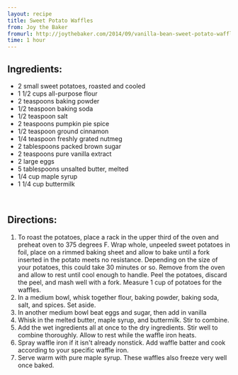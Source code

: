 ```yaml
---
layout: recipe
title: Sweet Potato Waffles
from: Joy the Baker
fromurl: http://joythebaker.com/2014/09/vanilla-bean-sweet-potato-waffles/
time: 1 hour
---
```


Ingredients:
------------

* 2 small sweet potatoes, roasted and cooled
* 1 1/2 cups all-purpose flour
* 2 teaspoons baking powder
* 1/2 teaspoon baking soda
* 1/2 teaspoon salt
* 2 teaspoons pumpkin pie spice
* 1/2 teaspoon ground cinnamon
* 1/4 teaspoon freshly grated nutmeg
* 2 tablespoons packed brown sugar
* 2 teaspoons pure vanilla extract
* 2 large eggs
* 5 tablespoons unsalted butter, melted
* 1/4 cup maple syrup
* 1 1/4 cup buttermilk 

<br>

Directions:
-----------

1. To roast the potatoes, place a rack in the upper third of the oven and preheat oven to 375 degrees F. Wrap whole, unpeeled sweet potatoes in foil, place on a rimmed baking sheet and allow to bake until a fork inserted in the potato meets no resistance. Depending on the size of your potatoes, this could take 30 minutes or so. Remove from the oven and allow to rest until cool enough to handle. Peel the potatoes, discard the peel, and mash well with a fork. Measure 1 cup of potatoes for the waffles.
2. In a medium bowl, whisk together flour, baking powder, baking soda, salt, and spices. Set aside.
3. In another medium bowl beat eggs and sugar, then add in vanilla
4. Whisk in the melted butter, maple syrup, and buttermilk. Stir to combine.
5. Add the wet ingredients all at once to the dry ingredients. Stir well to combine thoroughly. Allow to rest while the waffle iron heats.
6. Spray waffle iron if it isn't already nonstick. Add waffle batter and cook according to your specific waffle iron.
7. Serve warm with pure maple syrup. These waffles also freeze very well once baked. 
